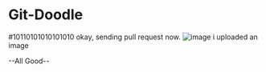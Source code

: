 # Git-Doodle
#10110101010101010
okay, sending pull request now. 
![image](https://user-images.githubusercontent.com/115474999/197179902-232c69c9-0cc8-4a61-a7f5-0847fd2660c7.png)
i uploaded an image


--All Good--
